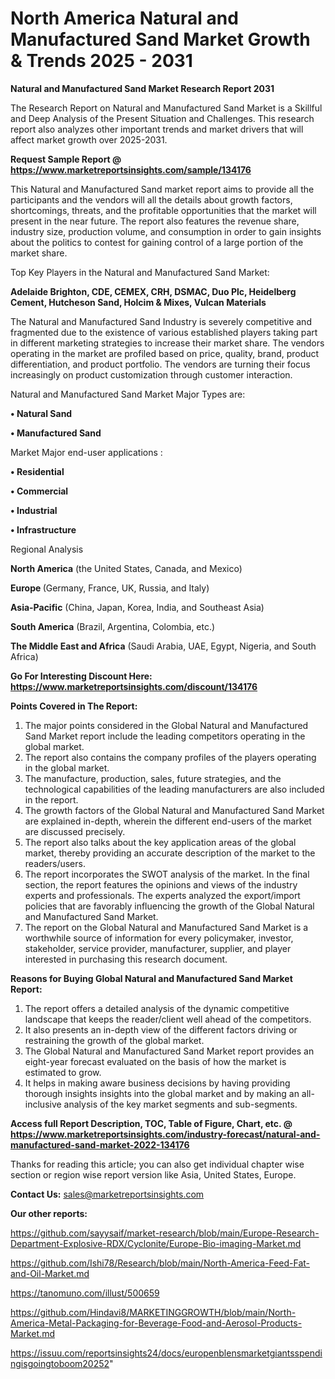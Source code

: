 # North America Natural and Manufactured Sand Market Growth & Trends 2025 - 2031

<strong>Natural and Manufactured Sand Market Research Report 2031</strong>

The Research Report on Natural and Manufactured Sand Market is a Skillful and Deep Analysis of the Present Situation and Challenges. This research report also analyzes other important trends and market drivers that will affect market growth over 2025-2031.

<strong>Request Sample Report @ <a href=https://www.marketreportsinsights.com/sample/134176>https://www.marketreportsinsights.com/sample/134176</a></strong>

This Natural and Manufactured Sand market report aims to provide all the participants and the vendors will all the details about growth factors, shortcomings, threats, and the profitable opportunities that the market will present in the near future. The report also features the revenue share, industry size, production volume, and consumption in order to gain insights about the politics to contest for gaining control of a large portion of the market share.

Top Key Players in the Natural and Manufactured Sand Market:

<strong>Adelaide Brighton, CDE, CEMEX, CRH, DSMAC, Duo Plc, Heidelberg Cement, Hutcheson Sand, Holcim & Mixes, Vulcan Materials</strong>

The Natural and Manufactured Sand Industry is severely competitive and fragmented due to the existence of various established players taking part in different marketing strategies to increase their market share. The vendors operating in the market are profiled based on price, quality, brand, product differentiation, and product portfolio. The vendors are turning their focus increasingly on product customization through customer interaction.

Natural and Manufactured Sand Market Major Types are:

<strong>• Natural Sand

• Manufactured Sand</strong>

Market Major end-user applications :

<strong>• Residential

• Commercial

• Industrial

• Infrastructure</strong>

Regional Analysis

</u><strong><b>North America</b></strong> (the United States, Canada, and Mexico)

<strong><b>Europe </b></strong>(Germany, France, UK, Russia, and Italy)

<strong><b>Asia-Pacific</b></strong> (China, Japan, Korea, India, and Southeast Asia)

<strong><b>South America</b></strong> (Brazil, Argentina, Colombia, etc.)

<strong><b>The Middle East and Africa</b></strong> (Saudi Arabia, UAE, Egypt, Nigeria, and South Africa)

<strong>Go For Interesting Discount Here: <a href=https://www.marketreportsinsights.com/discount/134176>https://www.marketreportsinsights.com/discount/134176</a></strong>

<strong>Points Covered in The Report:</strong>
<ol>
  <li>The major points considered in the Global Natural and Manufactured Sand Market report include the leading competitors operating in the global market.</li>
  <li>The report also contains the company profiles of the players operating in the global market.</li>
  <li>The manufacture, production, sales, future strategies, and the technological capabilities of the leading manufacturers are also included in the report.</li>
  <li>The growth factors of the Global Natural and Manufactured Sand Market are explained in-depth, wherein the different end-users of the market are discussed precisely.</li>
  <li>The report also talks about the key application areas of the global market, thereby providing an accurate description of the market to the readers/users.</li>
  <li>The report incorporates the SWOT analysis of the market. In the final section, the report features the opinions and views of the industry experts and professionals. The experts analyzed the export/import policies that are favorably influencing the growth of the Global Natural and Manufactured Sand Market.</li>
  <li>The report on the Global Natural and Manufactured Sand Market is a worthwhile source of information for every policymaker, investor, stakeholder, service provider, manufacturer, supplier, and player interested in purchasing this research document.</li>
</ol>
<strong>Reasons for Buying Global Natural and Manufactured Sand Market Report:</strong>

<ol>
  <li>The report offers a detailed analysis of the dynamic competitive landscape that keeps the reader/client well ahead of the competitors.</li>
  <li>It also presents an in-depth view of the different factors driving or restraining the growth of the global market.</li>
  <li>The Global Natural and Manufactured Sand Market report provides an eight-year forecast evaluated on the basis of how the market is estimated to grow.</li>
  <li>It helps in making aware business decisions by having providing thorough insights insights into the global market and by making an all-inclusive analysis of the key market segments and sub-segments.</li>
</ol>
<strong>Access full Report Description, TOC, Table of Figure, Chart, etc. @ <a href=https://www.marketreportsinsights.com/industry-forecast/natural-and-manufactured-sand-market-2022-134176>https://www.marketreportsinsights.com/industry-forecast/natural-and-manufactured-sand-market-2022-134176</a></strong>


Thanks for reading this article; you can also get individual chapter wise section or region wise report version like Asia, United States, Europe.

<strong>Contact Us:</strong>
sales@marketreportsinsights.com

<strong>Our other reports:</strong>

<a href=https://github.com/sayysaif/market-research/blob/main/Europe-Research-Department-Explosive-RDX/Cyclonite/Europe-Bio-imaging-Market.md>https://github.com/sayysaif/market-research/blob/main/Europe-Research-Department-Explosive-RDX/Cyclonite/Europe-Bio-imaging-Market.md</a>

<a href=https://github.com/Ishi78/Research/blob/main/North-America-Feed-Fat-and-Oil-Market.md>https://github.com/Ishi78/Research/blob/main/North-America-Feed-Fat-and-Oil-Market.md</a>

<a href=https://tanomuno.com/illust/500659>https://tanomuno.com/illust/500659</a>

<a href=https://github.com/Hindavi8/MARKETINGGROWTH/blob/main/North-America-Metal-Packaging-for-Beverage-Food-and-Aerosol-Products-Market.md>https://github.com/Hindavi8/MARKETINGGROWTH/blob/main/North-America-Metal-Packaging-for-Beverage-Food-and-Aerosol-Products-Market.md</a>

<a href=https://issuu.com/reportsinsights24/docs/europenblensmarketgiantsspendingisgoingtoboom20252>https://issuu.com/reportsinsights24/docs/europenblensmarketgiantsspendingisgoingtoboom20252</a>"
